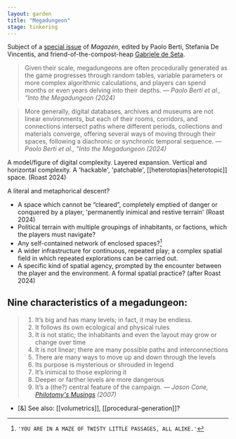```yaml
---  
layout: garden
title: "Megadungeon"
stage: tinkering
---
```


Subject of a [special issue](http://doi.org/10.30687/mag/2724-3923/2023/02) of _Magazén_, edited by Paolo Berti, Stefania De Vincentis, and friend-of-the-compost-heap [Gabriele de Seta](http://paranom.asia/about/).

> Given their scale, megadungeons are often procedurally generated as the game progresses through random tables, variable parameters or more complex algorithmic calculations, and players can spend months or even years delving into their depths.
<cite>— Paolo Berti et al., "Into the Megadungeon (2024)</cite>

> More generally, digital databases, archives and museums are not linear environments, but each of their rooms, corridors, and connections intersect paths where different periods, collections and materials converge, offering several ways of moving through their spaces, following a diachronic or synchronic temporal sequence.
<cite>— Paolo Berti et al., "Into the Megadungeon (2024)</cite>

A model/figure of digital complexity. Layered expansion. Vertical and horizontal complexity. A 'hackable', 'patchable', [[heterotopias|heterotopic]] space. (Roast 2024)

A literal and metaphorical descent?

- A space which cannot be “cleared”, completely emptied of danger or conquered by a player, 'permanently inimical and restive terrain' (Roast 2024)
- Political terrain with multiple groupings of inhabitants, or factions, which the players must navigate?
- Any self-contained network of enclosed spaces?[^1]
- A wider infrastructure for continuous, repeated play; a complex spatial field in which repeated explorations can be carried out.
- A specific kind of spatial agency, prompted by the encounter between the player and the environment. A formal spatial practice? (after Roast 2024)

## Nine characteristics of a megadungeon:

> 1. It’s big and has many levels; in fact, it may be endless.
> 2. It follows its own ecological and physical rules
> 3. It is not static; the inhabitants and even the layout may grow or change over time
> 4. It is not linear; there are many possible paths and interconnections
> 5. There are many ways to move up and down through the levels
> 6. Its purpose is mysterious or shrouded in legend
> 7. It’s inimical to those exploring it
> 8. Deeper or farther levels are more dangerous
> 9. It’s a (the?) central feature of the campaign. 
<cite>— Jason Cone, _[Philotomy's Musings](https://www.grey-elf.com/philotomy.pdf)_ (2007)</cite>

- [&] See also: [[volumetrics]], [[procedural-generation]]?

[^1]: `'YOU ARE IN A MAZE OF TWISTY LITTLE PASSAGES, ALL ALIKE.'`